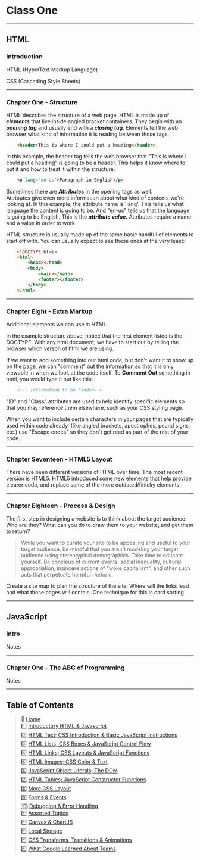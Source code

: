 # Class One

_____

## HTML

### Introduction

HTML (HyperText Markup Language)

CSS (Cascading Style Sheets)

_____

### Chapter One - Structure

HTML describes the structure of a web page. HTML is made up of ***elements*** that live inside angled bracket containers. They begin with an ***opening tag*** and usually end with a ***closing tag***.  Elements tell the web browser what kind of information it is reading between those tags.

``` html
    <header>This is where I could put a heading</header>
```

In this example, the header tag tells the web browser that "This is where I could put a heading" is going to be a header. This helps it know where to put it and how to treat it within the structure.

```html
    <p lang="en-us">Paragraph in English</p>
```

Sometimes there are ***Attributes*** in the opening tags as well.  
Attributes give even more information about what kind of contents we're looking at.
In this example, the attribute name is 'lang'. This tells us what language the content is going to be.
And "en-us" tells us that the language is going to be English. This is the ***attribute value.***
Attributes require a name and a value in order to work.

HTML structure is usually made up of the same basic handful of elements to start off with. You can usually expect to see these ones at the very least:

```html
    <!DOCTYPE html>
    <html>
        <head></head>
        <body>
            <main></main>
            <footer></footer>
        </body>
    </html>
```

_____

### Chapter Eight - Extra Markup

Additional elements we can use in HTML.

In the example structure above, notice that the first element listed is the DOCTYPE.
With any html document, we have to start out by telling the browser which verson of html we are using.

If we want to add something into our html code, but don't want it to show up on the page, we can "comment" out the information so that it is only viewable in when we look at the code itself.
To **Comment Out** something in html, you would type it out like this:

```html
    <!-- information to be hidden-->
```

"ID" and "Class" attributes are used to help identify specific elements so that you may reference them elsewhere, such as your CSS styling page.

When you want to include certain characters in your pages that are typically used within code already, (like angled brackets, apostrophes, pound signs, etc.) use "Escape codes" so they don't get read as part of the rest of your code.

_____

### Chapter Seventeen - HTML5 Layout

There have been different versions of HTML over time. The most recent version is HTML5. HTML5 introduced some new elements that help provide clearer code, and replace some of the more outdated/finicky elements.

_____

### Chapter Eighteen - Process & Design

The first step in designing a website is to think about the target audience. Who are they? What can you do to draw them to your website, and get them to return?

>While you want to curate your site to be appealing and useful to your target audience, be mindful that you aren't modeling your target audience using stereotypical demographics. Take time to educate yourself. Be concious of current events, social inequality, cultural appropriation, insincere actions of "woke capitalism", and other such acts that perpetuate harmful rhetoric.

Create a site map to plan the structure of the site. Where will the links lead and what those pages will contain. One technique for this is card sorting.

_____

## JavaScript

### Intro

Notes

_____

### Chapter One - The ABC of Programming

Notes

_____

## Table of Contents

> 🏡 [Home](/README.md)<br>
> 1️⃣ [Introductory HTML & Javascript](class-01.md)<br>
> 2️⃣ [HTML Text; CSS Introduction & Basic JavaScript Instructions](class-02.md)<br>
> 3️⃣ [HTML Lists; CSS Boxes & JavaScript Control Flow](class-03.md)<br>
> 4️⃣ [HTML Links; CSS Layouts & JavaScript Functions](class-04.md)<br>
> 5️⃣ [HTML Images; CSS Color & Text](class-05.md)<br>
> 6️⃣ [JavaScript Object Literals; The DOM](class-06.md)<br>
> 7️⃣ [HTML Tables; JavaScript Constructor Functions](class-07.md)<br>
> 8️⃣ [More CSS Layout](class-08.md)<br>
> 9️⃣ [Forms & Events](class-09.md)<br>
> 🔟 [Debugging & Error Handling](class-10.md)<br>
> *️⃣ [Assorted Topics](class-11.md)<br>
> *️⃣ [Canvas & ChartJS](class-12.md)<br>
> *️⃣ [Local Storage](class-13.md)<br>
> *️⃣ [CSS Transforms, Transitions & Animations](class-14a.md)<br>
> *️⃣ [What Google Learned About Teams](class-14b.md)<br>
